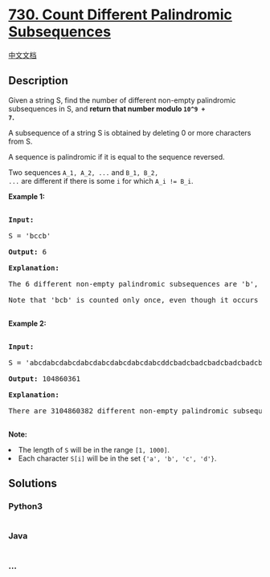 # [730. Count Different Palindromic Subsequences](https://leetcode.com/problems/count-different-palindromic-subsequences)

[中文文档](/solution/0700-0799/0730.Count%20Different%20Palindromic%20Subsequences/README.md)

## Description

<p>

Given a string S, find the number of different non-empty palindromic subsequences in S, and <b>return that number modulo <code>10^9 + 7</code>.</b>

</p><p>

A subsequence of a string S is obtained by deleting 0 or more characters from S.

</p><p>

A sequence is palindromic if it is equal to the sequence reversed.

</p><p>

Two sequences <code>A_1, A_2, ...</code> and <code>B_1, B_2, ...</code> are different if there is some <code>i</code> for which <code>A_i != B_i</code>.

</p>



<p><b>Example 1:</b><br />

<pre>

<b>Input:</b> 

S = 'bccb'

<b>Output:</b> 6

<b>Explanation:</b> 

The 6 different non-empty palindromic subsequences are 'b', 'c', 'bb', 'cc', 'bcb', 'bccb'.

Note that 'bcb' is counted only once, even though it occurs twice.

</pre>

</p>



<p><b>Example 2:</b><br />

<pre>

<b>Input:</b> 

S = 'abcdabcdabcdabcdabcdabcdabcdabcddcbadcbadcbadcbadcbadcbadcbadcba'

<b>Output:</b> 104860361

<b>Explanation:</b> 

There are 3104860382 different non-empty palindromic subsequences, which is 104860361 modulo 10^9 + 7.

</pre>

</p>



<p><b>Note:</b>

<li>The length of <code>S</code> will be in the range <code>[1, 1000]</code>.</li>

<li>Each character <code>S[i]</code> will be in the set <code>{'a', 'b', 'c', 'd'}</code>.</li>

</p>

## Solutions

<!-- tabs:start -->

### **Python3**

```python

```

### **Java**

```java

```

### **...**

```

```

<!-- tabs:end -->
